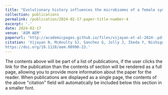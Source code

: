 ```yaml
---
title: "Evolutionary history influences the microbiomes of a female symbiotic reproductive organ in cephalopods"
collection: publications
permalink: /publication/2024-02-17-paper-title-number-4
excerpt: '.'
date: 2024-02-17
venue: 'ASM AEM'
paperurl: 'http://academicpages.github.io/files/vijayan-et-al-2024-.pdf'
citation: 'Vijayan N, McAnulty SJ, Sanchez G, Jolly J, Ikeda Y, Nishiguchi MK, Réveillac E, Gestal C, Spady BL, Li DH, Burford BP, Kerwin AH, Nyholm SV. 0. Evolutionary history influences the microbiomes of a female symbiotic reproductive organ in cephalopods. Appl Environ Microbiol 0:e00990-23.
https://doi.org/10.1128/aem.00990-23.'
---
```


The contents above will be part of a list of publications, if the user clicks the link for the publication than the contents of section will be rendered as a full page, allowing you to provide more information about the paper for the reader. When publications are displayed as a single page, the contents of the above "citation" field will automatically be included below this section in a smaller font.
